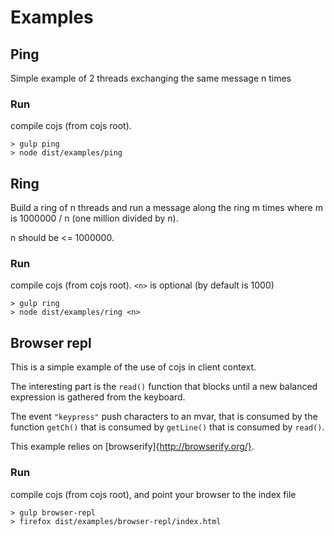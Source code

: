 # Examples

## Ping

Simple example of 2 threads exchanging the same message n times

### Run

compile cojs (from cojs root).

    > gulp ping
    > node dist/examples/ping

## Ring

Build a ring of n threads and run a message along the ring m times
where m is 1000000 / n (one million divided by n).

n should be <= 1000000.

### Run

compile cojs (from cojs root). `<n>` is optional (by default is 1000)

    > gulp ring
    > node dist/examples/ring <n>

## Browser repl

This is a simple example of the use of cojs in client context.

The interesting part is the `read()` function that blocks until
a new balanced expression is gathered from the keyboard.

The event `"keypress"` push characters to an mvar, that is consumed
by the function `getCh()` that is consumed by `getLine()` that is
consumed by `read()`.

This example relies on [browserify]{http://browserify.org/}.

### Run

compile cojs (from cojs root), and point your browser to the index file

    > gulp browser-repl
    > firefox dist/examples/browser-repl/index.html

